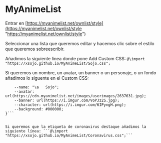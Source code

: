 # MyAnimeList

Entrar en [https://myanimelist.net/ownlist/style](https://myanimelist.net/ownlist/style "https://myanimelist.net/ownlist/style")

Seleccionar una lista que queremos editar y hacemos clic sobre el estilo que queremos sobreescribir.

Añadimos la siguiente línea donde pone Add Custom CSS: ```@\import "https://xsojo.github.io/MyAnimeList/Sojo.css";```


Si queremos un nombre, un avatar, un banner o un personaje, o un fondo añadimos lo siguente en el Custom CSS:

```:root {
    --name: "\a   Sojo";
    --avatar: url(https://cdn.myanimelist.net/images/userimages/2637631.jpg);
    --banner: url(https://i.imgur.com/VoPJz2S.jpg);
    --character: url(https://i.imgur.com/6IPyngH.png);
    --background: #000000;
}```


Si queremos que la etiqueta de coronavirus destaque añadimos la siguiente línea: ```@\import "https://xsojo.github.io/MyAnimeList/Coronavirus.css";```